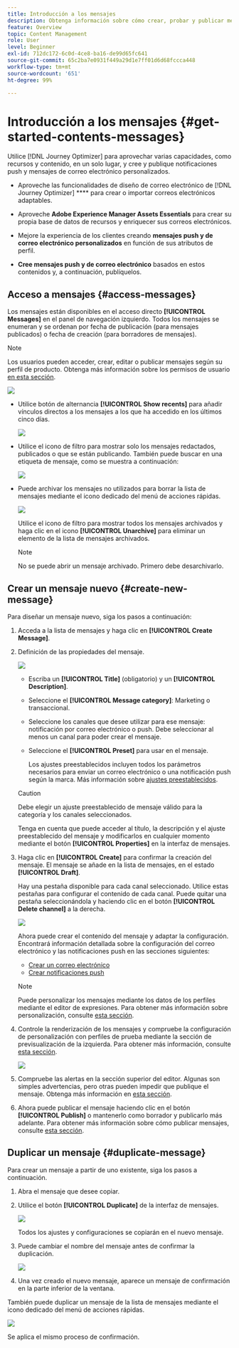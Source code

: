 ```yaml
---
title: Introducción a los mensajes
description: Obtenga información sobre cómo crear, probar y publicar mensajes personalizados en Journey Optimizer
feature: Overview
topic: Content Management
role: User
level: Beginner
exl-id: 712dc172-6c0d-4ce8-ba16-de99d65fc641
source-git-commit: 65c2ba7e0931f449a29d1e7ff01d6d68fccca448
workflow-type: tm+mt
source-wordcount: '651'
ht-degree: 99%

---
```


# Introducción a los mensajes {#get-started-contents-messages}

Utilice [!DNL Journey Optimizer] para aprovechar varias capacidades, como recursos y contenido, en un solo lugar, y cree y publique notificaciones push y mensajes de correo electrónico personalizados.

* Aproveche las funcionalidades de diseño de correo electrónico de [!DNL Journey Optimizer] **** para crear o importar correos electrónicos adaptables.

* Aproveche **Adobe Experience Manager Assets Essentials** para crear su propia base de datos de recursos y enriquecer sus correos electrónicos.

* Mejore la experiencia de los clientes creando **mensajes push y de correo electrónico personalizados** en función de sus atributos de perfil.

* **Cree mensajes push y de correo electrónico** basados en estos contenidos y, a continuación, publíquelos.

## Acceso a mensajes {#access-messages}

Los mensajes están disponibles en el acceso directo **[!UICONTROL Messages]** en el panel de navegación izquierdo. Todos los mensajes se enumeran y se ordenan por fecha de publicación (para mensajes publicados) o fecha de creación (para borradores de mensajes).

>[!NOTE]
>
>Los usuarios pueden acceder, crear, editar o publicar mensajes según su perfil de producto. Obtenga más información sobre los permisos de usuario [en esta sección](../administration/permissions.md).

![](assets/messages-list.png)

* Utilice botón de alternancia **[!UICONTROL Show recents]** para añadir vínculos directos a los mensajes a los que ha accedido en los últimos cinco días.

   ![](assets/show-recent-messages.png)

* Utilice el icono de filtro para mostrar solo los mensajes redactados, publicados o que se están publicando. También puede buscar en una etiqueta de mensaje, como se muestra a continuación:

   ![](assets/filter-messages.png)

* Puede archivar los mensajes no utilizados para borrar la lista de mensajes mediante el icono dedicado del menú de acciones rápidas.

   ![](assets/archive-message.png)

   Utilice el icono de filtro para mostrar todos los mensajes archivados y haga clic en el icono **[!UICONTROL Unarchive]** para eliminar un elemento de la lista de mensajes archivados.

   >[!NOTE]
   >
   >No se puede abrir un mensaje archivado. Primero debe desarchivarlo.

## Crear un mensaje nuevo {#create-new-message}

Para diseñar un mensaje nuevo, siga los pasos a continuación:

1. Acceda a la lista de mensajes y haga clic en **[!UICONTROL Create Message]**.

1. Definición de las propiedades del mensaje.

   ![](assets/create-message-properties.png)

   * Escriba un **[!UICONTROL Title]** (obligatorio) y un **[!UICONTROL Description]**.

   * Seleccione el **[!UICONTROL Message category]**: Marketing o transaccional.

   * Seleccione los canales que desee utilizar para ese mensaje: notificación por correo electrónico o push. Debe seleccionar al menos un canal para poder crear el mensaje.

   <!--
   >[!NOTE]
   >
   >You can click the **[!UICONTROL Frequency rule]** link to view the frequency rules that will apply for the selected category and channel(s). Learn more on [frequency rules](../configuration/frequency-rules.md).
   -->

   * Seleccione el **[!UICONTROL Preset]** para usar en el mensaje.

      Los ajustes preestablecidos incluyen todos los parámetros necesarios para enviar un correo electrónico o una notificación push según la marca. Más información sobre [ajustes preestablecidos](../configuration/message-presets.md).
   >[!CAUTION]
   >
   >Debe elegir un ajuste preestablecido de mensaje válido para la categoría y los canales seleccionados.

   Tenga en cuenta que puede acceder al título, la descripción y el ajuste preestablecido del mensaje y modificarlos en cualquier momento mediante el botón **[!UICONTROL Properties]** en la interfaz de mensajes.

1. Haga clic en **[!UICONTROL Create]** para confirmar la creación del mensaje. El mensaje se añade en la lista de mensajes, en el estado **[!UICONTROL Draft]**.

   Hay una pestaña disponible para cada canal seleccionado. Utilice estas pestañas para configurar el contenido de cada canal. Puede quitar una pestaña seleccionándola y haciendo clic en el botón **[!UICONTROL Delete channel]** a la derecha.

   ![](assets/create-messages-content.png)

   <!--
   >[!NOTE]
   >
   >If you enabled the **[!UICONTROL BCC email]** option in the preset, the BCC email address will display under the sender email. [Learn more](../configuration/email-settings.md#bcc-email)
   -->

   Ahora puede crear el contenido del mensaje y adaptar la configuración. Encontrará información detallada sobre la configuración del correo electrónico y las notificaciones push en las secciones siguientes:

   * [Crear un correo electrónico](create-email.md)
   * [Crear notificaciones push](create-push.md)

   >[!NOTE]
   >   
   >Puede personalizar los mensajes mediante los datos de los perfiles mediante el editor de expresiones. Para obtener más información sobre personalización, consulte [esta sección](../personalization/personalize.md).

1. Controle la renderización de los mensajes y compruebe la configuración de personalización con perfiles de prueba mediante la sección de previsualización de la izquierda. Para obtener más información, consulte [esta sección](../design/preview.md).

   ![](assets/messages-simple-preview.png)

1. Compruebe las alertas en la sección superior del editor.  Algunas son simples advertencias, pero otras pueden impedir que publique el mensaje. Obtenga más información en [esta sección](alerts.md).

1. Ahora puede publicar el mensaje haciendo clic en el botón **[!UICONTROL Publish]** o mantenerlo como borrador y publicarlo más adelante. Para obtener más información sobre cómo publicar mensajes, consulte [esta sección](publish-manage-message.md).

## Duplicar un mensaje {#duplicate-message}

Para crear un mensaje a partir de uno existente, siga los pasos a continuación.

1. Abra el mensaje que desee copiar.

1. Utilice el botón **[!UICONTROL Duplicate]** de la interfaz de mensajes.

   ![](assets/message-duplicate.png)

   Todos los ajustes y configuraciones se copiarán en el nuevo mensaje.

1. Puede cambiar el nombre del mensaje antes de confirmar la duplicación.

   ![](assets/message-duplicate-confirm.png)

1. Una vez creado el nuevo mensaje, aparece un mensaje de confirmación en la parte inferior de la ventana.

También puede duplicar un mensaje de la lista de mensajes mediante el icono dedicado del menú de acciones rápidas.

![](assets/message-duplicate-from-list.png)

Se aplica el mismo proceso de confirmación.

